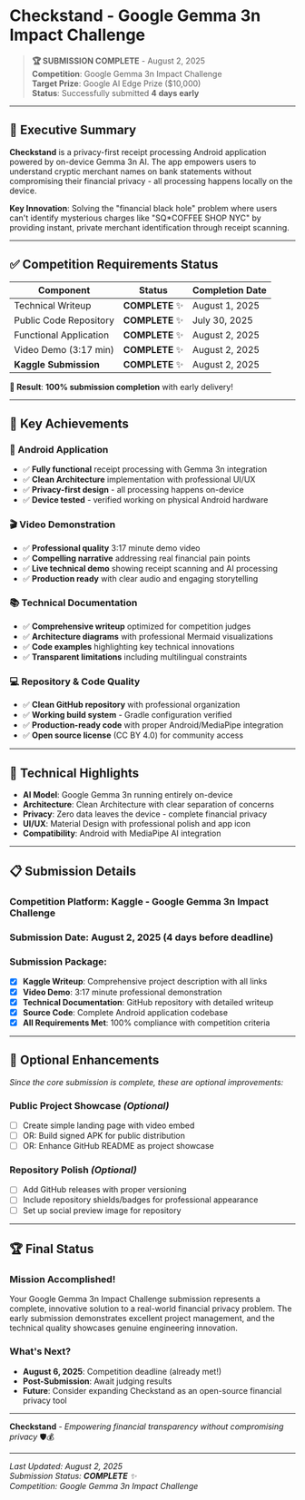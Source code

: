 # Checkstand - Google Gemma 3n Impact Challenge

> **🏆 SUBMISSION COMPLETE** - August 2, 2025  
> **Competition**: Google Gemma 3n Impact Challenge  
> **Target Prize**: Google AI Edge Prize ($10,000)  
> **Status**: Successfully submitted **4 days early**

---

## 🎯 **Executive Summary**

**Checkstand** is a privacy-first receipt processing Android application powered by on-device Gemma 3n AI. The app empowers users to understand cryptic merchant names on bank statements without compromising their financial privacy - all processing happens locally on the device.

**Key Innovation**: Solving the "financial black hole" problem where users can't identify mysterious charges like "SQ*COFFEE SHOP NYC" by providing instant, private merchant identification through receipt scanning.

---

## ✅ **Competition Requirements Status**

| Component | Status | Completion Date |
|-----------|--------|----------------|
| Technical Writeup | **COMPLETE** ✨ | August 1, 2025 |
| Public Code Repository | **COMPLETE** ✨ | July 30, 2025 |
| Functional Application | **COMPLETE** ✨ | August 2, 2025 |
| Video Demo (3:17 min) | **COMPLETE** ✨ | August 2, 2025 |
| **Kaggle Submission** | **COMPLETE** ✨ | August 2, 2025 |

**🎉 Result**: **100% submission completion** with early delivery!

---

## 🚀 **Key Achievements**

### **📱 Android Application**
- ✅ **Fully functional** receipt processing with Gemma 3n integration
- ✅ **Clean Architecture** implementation with professional UI/UX
- ✅ **Privacy-first design** - all processing happens on-device
- ✅ **Device tested** - verified working on physical Android hardware

### **🎬 Video Demonstration**
- ✅ **Professional quality** 3:17 minute demo video
- ✅ **Compelling narrative** addressing real financial pain points
- ✅ **Live technical demo** showing receipt scanning and AI processing
- ✅ **Production ready** with clear audio and engaging storytelling

### **📚 Technical Documentation**
- ✅ **Comprehensive writeup** optimized for competition judges
- ✅ **Architecture diagrams** with professional Mermaid visualizations
- ✅ **Code examples** highlighting key technical innovations
- ✅ **Transparent limitations** including multilingual constraints

### **💻 Repository & Code Quality**
- ✅ **Clean GitHub repository** with professional organization
- ✅ **Working build system** - Gradle configuration verified
- ✅ **Production-ready code** with proper Android/MediaPipe integration
- ✅ **Open source license** (CC BY 4.0) for community access

---

## 🎯 **Technical Highlights**

- **AI Model**: Google Gemma 3n running entirely on-device
- **Architecture**: Clean Architecture with clear separation of concerns
- **Privacy**: Zero data leaves the device - complete financial privacy
- **UI/UX**: Material Design with professional polish and app icon
- **Compatibility**: Android with MediaPipe AI integration

---

## 📋 **Submission Details**

### **Competition Platform**: Kaggle - Google Gemma 3n Impact Challenge
### **Submission Date**: August 2, 2025 (4 days before deadline)
### **Submission Package**:
- [x] **Kaggle Writeup**: Comprehensive project description with all links
- [x] **Video Demo**: 3:17 minute professional demonstration
- [x] **Technical Documentation**: GitHub repository with detailed writeup
- [x] **Source Code**: Complete Android application codebase
- [x] **All Requirements Met**: 100% compliance with competition criteria

---

## 🌟 **Optional Enhancements**

*Since the core submission is complete, these are optional improvements:*

### **Public Project Showcase** *(Optional)*
- [ ] Create simple landing page with video embed
- [ ] OR: Build signed APK for public distribution  
- [ ] OR: Enhance GitHub README as project showcase

### **Repository Polish** *(Optional)*
- [ ] Add GitHub releases with proper versioning
- [ ] Include repository shields/badges for professional appearance
- [ ] Set up social preview image for repository

---

## 🏆 **Final Status**

### **Mission Accomplished!** 
Your Google Gemma 3n Impact Challenge submission represents a complete, innovative solution to a real-world financial privacy problem. The early submission demonstrates excellent project management, and the technical quality showcases genuine engineering innovation.

### **What's Next?**
- **August 6, 2025**: Competition deadline (already met!)
- **Post-Submission**: Await judging results
- **Future**: Consider expanding Checkstand as an open-source financial privacy tool

---

**Checkstand** - *Empowering financial transparency without compromising privacy* 🛡️💰

---

*Last Updated: August 2, 2025*  
*Submission Status: **COMPLETE** ✨*  
*Competition: Google Gemma 3n Impact Challenge*
